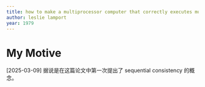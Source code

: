 ```yaml
---
title: how to make a multiprocessor computer that correctly executes multiprocess programs
author: leslie lamport
year: 1979
---
```


# My Motive

[2025-03-09] 据说是在这篇论文中第一次提出了 sequential consistency 的概念。
